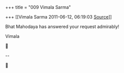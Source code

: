 +++
title = "009 Vimala Sarma"

+++
[[Vimala Sarma	2011-06-12, 06:19:03 [Source](https://groups.google.com/g/samskrita/c/wVFzcKssWtE)]]



Bhat Mahodaya has answered your request admirably!

Vimala



--  



